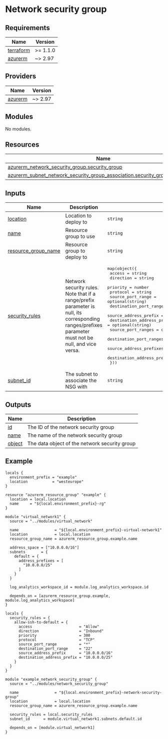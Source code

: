 <!-- BEGIN_TF_DOCS -->
# Network security group

## Requirements

| Name | Version |
|------|---------|
| <a name="requirement_terraform"></a> [terraform](#requirement\_terraform) | >= 1.1.0 |
| <a name="requirement_azurerm"></a> [azurerm](#requirement\_azurerm) | ~> 2.97 |

## Providers

| Name | Version |
|------|---------|
| <a name="provider_azurerm"></a> [azurerm](#provider\_azurerm) | ~> 2.97 |

## Modules

No modules.

## Resources

| Name | Type |
|------|------|
| [azurerm_network_security_group.security_group](https://registry.terraform.io/providers/hashicorp/azurerm/latest/docs/resources/network_security_group) | resource |
| [azurerm_subnet_network_security_group_association.security_group_association](https://registry.terraform.io/providers/hashicorp/azurerm/latest/docs/resources/subnet_network_security_group_association) | resource |

## Inputs

| Name | Description | Type | Default | Required |
|------|-------------|------|---------|:--------:|
| <a name="input_location"></a> [location](#input\_location) | Location to deploy to | `string` | n/a | yes |
| <a name="input_name"></a> [name](#input\_name) | Resource group to use | `string` | n/a | yes |
| <a name="input_resource_group_name"></a> [resource\_group\_name](#input\_resource\_group\_name) | Resource group to deploy to | `string` | n/a | yes |
| <a name="input_security_rules"></a> [security\_rules](#input\_security\_rules) | Network security rules. Note that if a range/prefix parameter is null, its corresponding ranges/prefixes parameter must not be null, and vice versa. | <pre>map(object({<br>    access                       = string<br>    direction                    = string<br>    priority                     = number<br>    protocol                     = string<br>    source_port_range            = optional(string)<br>    destination_port_range       = optional(string)<br>    source_address_prefix        = optional(string)<br>    destination_address_prefix   = optional(string)<br>    source_port_ranges           = optional(list(string))<br>    destination_port_ranges      = optional(list(string))<br>    source_address_prefixes      = optional(list(string))<br>    destination_address_prefixes = optional(list(string))<br>  }))</pre> | n/a | yes |
| <a name="input_subnet_id"></a> [subnet\_id](#input\_subnet\_id) | The subnet to associate the NSG with | `string` | n/a | yes |

## Outputs

| Name | Description |
|------|-------------|
| <a name="output_id"></a> [id](#output\_id) | The ID of the network security group |
| <a name="output_name"></a> [name](#output\_name) | The name of the network security group |
| <a name="output_object"></a> [object](#output\_object) | The data object of the network security group |

## Example

```hcl
locals {
  environment_prefix = "example"
  location           = "westeurope"
}

resource "azurerm_resource_group" "example" {
  location = local.location
  name     = "${local.environment_prefix}-rg"
}

module "virtual_network1" {
  source = "../modules/virtual_network"

  name                = "${local.environment_prefix}-virtual-network1"
  location            = local.location
  resource_group_name = azurerm_resource_group.example.name

  address_space = ["10.0.0.0/16"]
  subnets       = {
    default = {
      address_prefixes = [
        "10.0.0.0/25"
      ]
    }
  }

  log_analytics_workspace_id = module.log_analytics_workspace.id

  depends_on = [azurerm_resource_group.example, module.log_analytics_workspace]
}

locals {
  security_rules = {
    allow-ssh-to-default = {
      access                     = "Allow"
      direction                  = "Inbound"
      priority                   = 300
      protocol                   = "TCP"
      source_port_range          = "*"
      destination_port_range     = "22"
      source_address_prefix      = "10.0.0.0/16"
      destination_address_prefix = "10.0.0.0/25"
    }
  }
}

module "example_network_security_group" {
  source = "../modules/network_security_group"

  name                = "${local.environment_prefix}-network-security-group"
  location            = local.location
  resource_group_name = azurerm_resource_group.example.name

  security_rules = local.security_rules
  subnet_id      = module.virtual_network1.subnets.default.id

  depends_on = [module.virtual_network1]
}
```
<!-- END_TF_DOCS -->